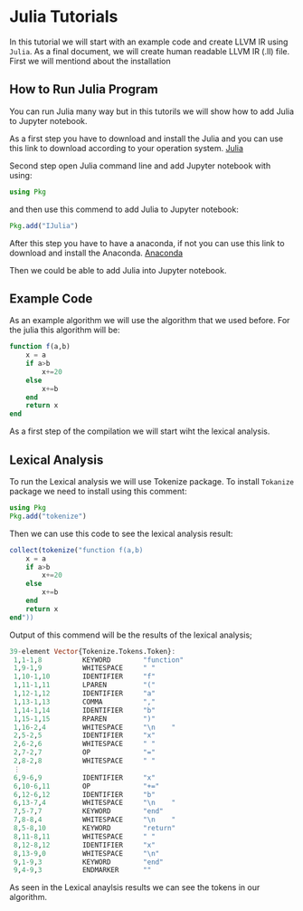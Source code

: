 # Julia Tutorials

In this tutorial we will start with an example code and create LLVM IR using `Julia`. As a final document, we will create human readable LLVM IR (.ll) file. First we will mentiond about the installation

## How to Run Julia Program

You can run Julia many way but in this tutorils we will show how to add Julia to Jupyter notebook.

As a first step you have to download and install the Julia and you can use this link to download according to your operation system. [Julia](https://julialang.org/downloads/)

Second step open Julia command line and add Jupyter notebook with using:

```julia
using Pkg
```

and then use this commend to add Julia to Jupyter notebook:

```julia
Pkg.add("IJulia")
```

After this step you have to have a anaconda, if not you can use this link to download and install the Anaconda. [Anaconda](https://www.anaconda.com/products/distribution)

Then we could be able to add Julia into Jupyter notebook.

## Example Code

As an example algorithm we will use the algorithm that we used before. For the julia this algorithm will be:

```julia
function f(a,b)
    x = a
    if a>b
        x+=20
    else
        x+=b
    end
    return x
end
```

As a first step of the compilation we will start wiht the lexical analysis.

## Lexical Analysis

To run the Lexical analysis we will use Tokenize package. To install `Tokanize` package we need to install using this comment:

```julia
using Pkg
Pkg.add("tokenize")
```

Then we can use this code to see the lexical analysis result:

```julia
collect(tokenize("function f(a,b)
    x = a
    if a>b
        x+=20
    else
        x+=b
    end
    return x
end"))
```

Output of this commend will be the results of the lexical analysis;

```julia
39-element Vector{Tokenize.Tokens.Token}:
 1,1-1,8          KEYWORD        "function"
 1,9-1,9          WHITESPACE     " "
 1,10-1,10        IDENTIFIER     "f"
 1,11-1,11        LPAREN         "("
 1,12-1,12        IDENTIFIER     "a"
 1,13-1,13        COMMA          ","
 1,14-1,14        IDENTIFIER     "b"
 1,15-1,15        RPAREN         ")"
 1,16-2,4         WHITESPACE     "\n    "
 2,5-2,5          IDENTIFIER     "x"
 2,6-2,6          WHITESPACE     " "
 2,7-2,7          OP             "="
 2,8-2,8          WHITESPACE     " "
 ⋮
 6,9-6,9          IDENTIFIER     "x"
 6,10-6,11        OP             "+="
 6,12-6,12        IDENTIFIER     "b"
 6,13-7,4         WHITESPACE     "\n    "
 7,5-7,7          KEYWORD        "end"
 7,8-8,4          WHITESPACE     "\n    "
 8,5-8,10         KEYWORD        "return"
 8,11-8,11        WHITESPACE     " "
 8,12-8,12        IDENTIFIER     "x"
 8,13-9,0         WHITESPACE     "\n"
 9,1-9,3          KEYWORD        "end"
 9,4-9,3          ENDMARKER      ""
 ```

As seen in the Lexical anaylsis results we can see the tokens in our algorithm.

